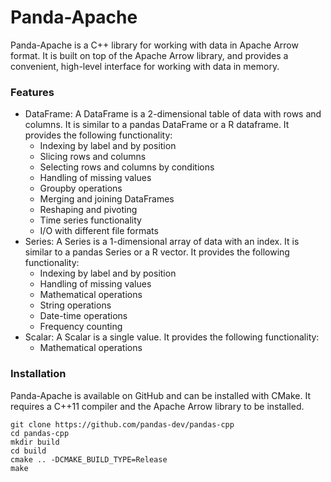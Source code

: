 # Panda-Apache
Panda-Apache is a C++ library for working with data in Apache Arrow format. It is built on top of the Apache Arrow library, and provides a convenient, high-level interface for working with data in memory.

### Features
* DataFrame: A DataFrame is a 2-dimensional table of data with rows and columns. It is similar to a pandas DataFrame or a R dataframe. It provides the following functionality:
    * Indexing by label and by position
    * Slicing rows and columns
    * Selecting rows and columns by conditions
    * Handling of missing values
    * Groupby operations
    * Merging and joining DataFrames
    * Reshaping and pivoting
    * Time series functionality
    * I/O with different file formats
* Series: A Series is a 1-dimensional array of data with an index. It is similar to a pandas Series or a R vector. It provides the following functionality:
    * Indexing by label and by position
    * Handling of missing values
    * Mathematical operations
    * String operations
    * Date-time operations
    * Frequency counting
* Scalar: A Scalar is a single value. It provides the following functionality:
    * Mathematical operations

### Installation

Panda-Apache is available on GitHub and can be installed with CMake. It requires a C++11 compiler and the Apache Arrow library to be installed.

```
git clone https://github.com/pandas-dev/pandas-cpp
cd pandas-cpp
mkdir build
cd build
cmake .. -DCMAKE_BUILD_TYPE=Release
make
```
